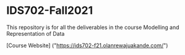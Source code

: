 # IDS702-Fall2021
This repository is for all the deliverables in the course Modelling and Representation of Data

[Course Website] ("https://ids702-f21.olanrewajuakande.com/")
